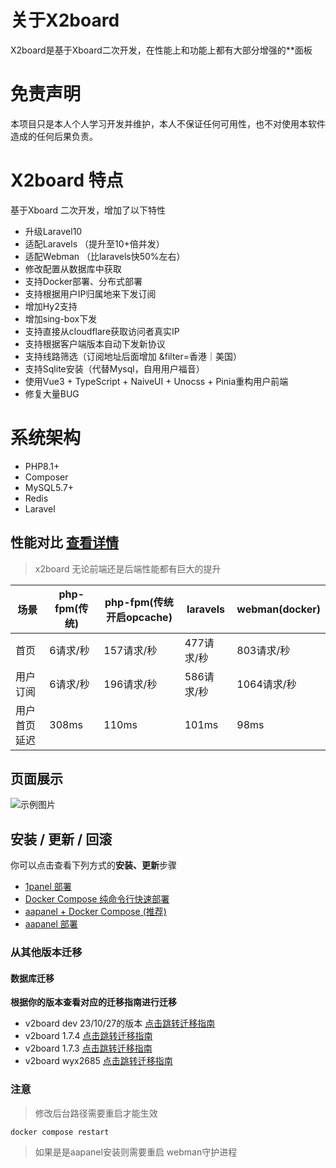 # 关于X2board
X2board是基于Xboard二次开发，在性能上和功能上都有大部分增强的**面板

# 免责声明
本项目只是本人个人学习开发并维护，本人不保证任何可用性，也不对使用本软件造成的任何后果负责。

# X2board 特点 
基于Xboard 二次开发，增加了以下特性
- 升级Laravel10
- 适配Laravels  （提升至10+倍并发）
- 适配Webman    （比laravels快50%左右）
- 修改配置从数据库中获取
- 支持Docker部署、分布式部署
- 支持根据用户IP归属地来下发订阅
- 增加Hy2支持
- 增加sing-box下发
- 支持直接从cloudflare获取访问者真实IP
- 支持根据客户端版本自动下发新协议
- 支持线路筛选（订阅地址后面增加 &filter=香港｜美国）
- 支持Sqlite安装（代替Mysql，自用用户福音）
- 使用Vue3 + TypeScript + NaiveUI + Unocss + Pinia重构用户前端
- 修复大量BUG

# **系统架构**

- PHP8.1+
- Composer
- MySQL5.7+
- Redis
- Laravel

## 性能对比 [查看详情](./docs/性能对比.md)
> x2board 无论前端还是后端性能都有巨大的提升

|场景      | php-fpm(传统) | php-fpm(传统开启opcache) | laravels | webman(docker)|
|----     |   ----   |----   |----| ---|
|首页      | 6请求/秒      | 157请求/秒        |   477请求/秒    | 803请求/秒   |
|用户订阅   | 6请求/秒      | 196请求/秒         | 586请求/秒    | 1064请求/秒  |
|用户首页延迟| 308ms        |  110ms           |  101ms   |    98ms      |

## 页面展示
![示例图片](./docs/images/dashboard.png)

## 安装 / 更新 / 回滚
你可以点击查看下列方式的**安装、更新**步骤
- [1panel 部署](./docs/1panel安装指南.md)
- [Docker Compose 纯命令行快速部署](./docs/docker-compose安装指南.md)
- [aapanel + Docker Compose (推荐)](./docs/aapanel+docker安装指南.md)
- [aapanel 部署](./docs/aapanel安装指南.md)
### 从其他版本迁移
#### 数据库迁移
**根据你的版本查看对应的迁移指南进行迁移**
- v2board dev 23/10/27的版本  [点击跳转迁移指南](./docs/v2b_dev迁移指南.md)
- v2board 1.7.4  [点击跳转迁移指南](./docs/v2b_1.7.4迁移指南.md)
- v2board 1.7.3  [点击跳转迁移指南](./docs/v2b_1.7.3迁移指南.md)
- v2board wyx2685  [点击跳转迁移指南](./docs/v2b_wyx2685迁移指南.md)


### 注意
> 修改后台路径需要重启才能生效
```
docker compose restart
```
> 如果是是aapanel安装则需要重启 webman守护进程

